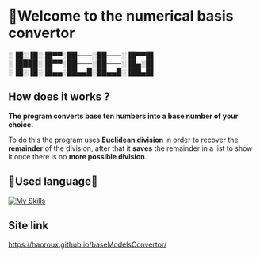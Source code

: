 # 👋Welcome to the numerical basis convertor
░▐█░▐█░▐█▀▀░██───░██───░▐█▀▀█▌  
░▐████░▐█▀▀░██───░██───░▐█▄░█▌  
░▐█░▐█░▐█▄▄░██▄▄█░██▄▄█░▐██▄█▌  
## How does it works ?
**The program converts base ten numbers into a base number of your choice.**  
  
To do this the program uses **Euclidean division** in order to recover the **remainder** of the division, after that it **saves** the remainder in a list to show it once there is no **more possible division**.
## 📙Used language📙
[![My Skills](https://skillicons.dev/icons?i=js,html,css)](https://skillicons.dev)  
## Site link
https://haoroux.github.io/baseModelsConvertor/
